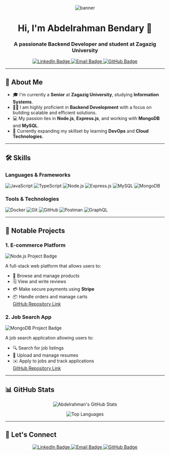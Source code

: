 <!-- Header Section with an Intro and Banner -->
<p align="center">
  <img src="https://your-banner-link.com/banner.png" alt="banner">
</p>

<h1 align="center">Hi, I'm Abdelrahman Bendary 👋</h1>
<h3 align="center">A passionate Backend Developer and student at Zagazig University</h3>

<!-- Social Icons -->
<p align="center">
  <a href="https://www.linkedin.com/in/abdelrahmanbendary/">
    <img src="https://img.shields.io/badge/LinkedIn-0077B5?style=flat-square&logo=linkedin&logoColor=white" alt="LinkedIn Badge"/>
  </a>
  <a href="mailto:youremail@example.com">
    <img src="https://img.shields.io/badge/Email-D14836?style=flat-square&logo=gmail&logoColor=white" alt="Email Badge"/>
  </a>
  <a href="https://github.com/your-username">
    <img src="https://img.shields.io/badge/GitHub-181717?style=flat-square&logo=github&logoColor=white" alt="GitHub Badge"/>
  </a>
</p>

---

## 🚀 About Me

- 🎓 I'm currently a **Senior** at **Zagazig University**, studying **Information Systems**.
- 👨‍💻 I am highly proficient in **Backend Development** with a focus on building scalable and efficient solutions.
- 💻 My passion lies in **Node.js**, **Express.js**, and working with **MongoDB** and **MySQL**.
- 🌱 Currently expanding my skillset by learning **DevOps** and **Cloud Technologies**.

---

## 🛠️ Skills

### **Languages & Frameworks**
<p>
  <img src="https://img.shields.io/badge/JavaScript-F7DF1E?style=for-the-badge&logo=javascript&logoColor=black" alt="JavaScript"/>
  <img src="https://img.shields.io/badge/TypeScript-007ACC?style=for-the-badge&logo=typescript&logoColor=white" alt="TypeScript"/>
  <img src="https://img.shields.io/badge/Node.js-339933?style=for-the-badge&logo=node-dot-js&logoColor=white" alt="Node.js"/>
  <img src="https://img.shields.io/badge/Express.js-000000?style=for-the-badge&logo=express&logoColor=white" alt="Express.js"/>
  <img src="https://img.shields.io/badge/MySQL-4479A1?style=for-the-badge&logo=mysql&logoColor=white" alt="MySQL"/>
  <img src="https://img.shields.io/badge/MongoDB-47A248?style=for-the-badge&logo=mongodb&logoColor=white" alt="MongoDB"/>
</p>

### **Tools & Technologies**
<p>
  <img src="https://img.shields.io/badge/Docker-2496ED?style=for-the-badge&logo=docker&logoColor=white" alt="Docker"/>
  <img src="https://img.shields.io/badge/Git-F05032?style=for-the-badge&logo=git&logoColor=white" alt="Git"/>
  <img src="https://img.shields.io/badge/GitHub-181717?style=for-the-badge&logo=github&logoColor=white" alt="GitHub"/>
  <img src="https://img.shields.io/badge/Postman-FF6C37?style=for-the-badge&logo=postman&logoColor=white" alt="Postman"/>
  <img src="https://img.shields.io/badge/GraphQL-E10098?style=for-the-badge&logo=graphql&logoColor=white" alt="GraphQL"/>
</p>

---

## 📂 Notable Projects

### **1. E-commerce Platform**  
![Node.js Project Badge](https://img.shields.io/badge/Node.js%20Project-339933?style=flat-square&logo=node.js&logoColor=white)

A full-stack web platform that allows users to:
- 🛒 Browse and manage products
- 🗒️ View and write reviews
- 💳 Make secure payments using **Stripe**
- 📦 Handle orders and manage carts  
[GitHub Repository Link](#)

### **2. Job Search App**  
![MongoDB Project Badge](https://img.shields.io/badge/MongoDB%20Project-47A248?style=flat-square&logo=mongodb&logoColor=white)

A job search application allowing users to:
- 🔍 Search for job listings
- 📄 Upload and manage resumes
- ✉️ Apply to jobs and track applications  
[GitHub Repository Link](#)

---

## 📊 GitHub Stats

<p align="center">
  <img src="https://github-readme-stats.vercel.app/api?username=your-username&show_icons=true&theme=radical" alt="Abdelrahman's GitHub Stats"/>
</p>
<p align="center">
  <img src="https://github-readme-stats.vercel.app/api/top-langs/?username=your-username&layout=compact&theme=radical" alt="Top Languages"/>
</p>

---

## 💬 Let's Connect

<p align="center">
  <a href="https://www.linkedin.com/in/abdelrahmanbendary/">
    <img src="https://img.shields.io/badge/LinkedIn-0077B5?style=for-the-badge&logo=linkedin&logoColor=white" alt="LinkedIn Badge"/>
  </a>
  <a href="mailto:youremail@example.com">
    <img src="https://img.shields.io/badge/Email-D14836?style=for-the-badge&logo=gmail&logoColor=white" alt="Email Badge"/>
  </a>
  <a href="https://github.com/your-username">
    <img src="https://img.shields.io/badge/GitHub-181717?style=for-the-badge&logo=github&logoColor=white" alt="GitHub Badge"/>
  </a>
</p>
